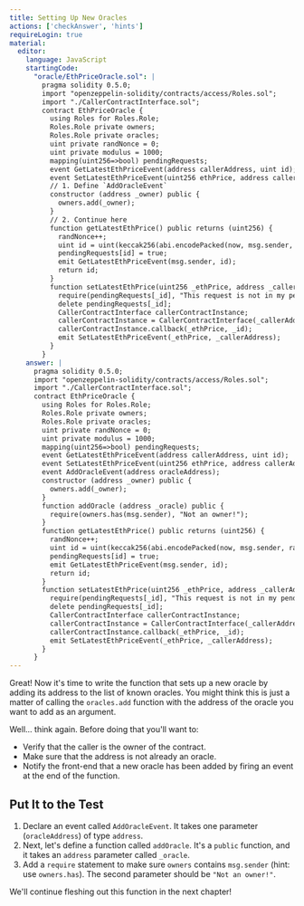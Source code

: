 ```yaml
---
title: Setting Up New Oracles
actions: ['checkAnswer', 'hints']
requireLogin: true
material:
  editor:
    language: JavaScript
    startingCode:
      "oracle/EthPriceOracle.sol": |
        pragma solidity 0.5.0;
        import "openzeppelin-solidity/contracts/access/Roles.sol";
        import "./CallerContractInterface.sol";
        contract EthPriceOracle {
          using Roles for Roles.Role;
          Roles.Role private owners;
          Roles.Role private oracles;
          uint private randNonce = 0;
          uint private modulus = 1000;
          mapping(uint256=>bool) pendingRequests;
          event GetLatestEthPriceEvent(address callerAddress, uint id);
          event SetLatestEthPriceEvent(uint256 ethPrice, address callerAddress);
          // 1. Define `AddOracleEvent`
          constructor (address _owner) public {
            owners.add(_owner);
          }
          // 2. Continue here
          function getLatestEthPrice() public returns (uint256) {
            randNonce++;
            uint id = uint(keccak256(abi.encodePacked(now, msg.sender, randNonce))) % modulus;
            pendingRequests[id] = true;
            emit GetLatestEthPriceEvent(msg.sender, id);
            return id;
          }
          function setLatestEthPrice(uint256 _ethPrice, address _callerAddress, uint256 _id) public onlyOwner {
            require(pendingRequests[_id], "This request is not in my pending list.");
            delete pendingRequests[_id];
            CallerContractInterface callerContractInstance;
            callerContractInstance = CallerContractInterface(_callerAddress);
            callerContractInstance.callback(_ethPrice, _id);
            emit SetLatestEthPriceEvent(_ethPrice, _callerAddress);
          }
        }
    answer: |
      pragma solidity 0.5.0;
      import "openzeppelin-solidity/contracts/access/Roles.sol";
      import "./CallerContractInterface.sol";
      contract EthPriceOracle {
        using Roles for Roles.Role;
        Roles.Role private owners;
        Roles.Role private oracles;
        uint private randNonce = 0;
        uint private modulus = 1000;
        mapping(uint256=>bool) pendingRequests;
        event GetLatestEthPriceEvent(address callerAddress, uint id);
        event SetLatestEthPriceEvent(uint256 ethPrice, address callerAddress);
        event AddOracleEvent(address oracleAddress);
        constructor (address _owner) public {
          owners.add(_owner);
        }
        function addOracle (address _oracle) public {
          require(owners.has(msg.sender), "Not an owner!");
        }
        function getLatestEthPrice() public returns (uint256) {
          randNonce++;
          uint id = uint(keccak256(abi.encodePacked(now, msg.sender, randNonce))) % modulus;
          pendingRequests[id] = true;
          emit GetLatestEthPriceEvent(msg.sender, id);
          return id;
        }
        function setLatestEthPrice(uint256 _ethPrice, address _callerAddress, uint256 _id) public onlyOwner {
          require(pendingRequests[_id], "This request is not in my pending list.");
          delete pendingRequests[_id];
          CallerContractInterface callerContractInstance;
          callerContractInstance = CallerContractInterface(_callerAddress);
          callerContractInstance.callback(_ethPrice, _id);
          emit SetLatestEthPriceEvent(_ethPrice, _callerAddress);
        }
      }
---
```


Great! Now it's time to write the function that sets up a new oracle by adding its address to the list of known oracles. You might think this is just a matter of calling the `oracles.add` function with the address of the oracle you want to add as an argument.

Well... think again. Before doing that you'll want to:

*  Verify that the caller is the owner of the contract.
*  Make sure that the address is not already an oracle.
*  Notify the front-end that a new oracle has been added by firing an event at the end of the function.

## Put It to the Test

1. Declare an event called `AddOracleEvent`. It takes one parameter (`oracleAddress`) of type `address`.
2. Next, let's define a function called `addOracle`. It's a `public` function, and it takes an `address` parameter called `_oracle`.
3. Add a `require` statement to make sure `owners` contains `msg.sender` (hint: use `owners.has`). The second parameter should be `"Not an owner!"`.

We'll continue fleshing out this function in the next chapter!
